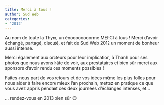 ```yaml
---
title: Merci à tous !
author: Sud Web
categories:
- '2012'
---
```


Au nom de toute la Thym, un énoooooooorme MERCI à tous ! Merci d&rsquo;avoir échangé, partagé, discuté, et fait de Sud Web 2012 un moment de bonheur aussi intense.

Merci également aux orateurs pour leur implication, à Thanh pour ses photos que nous avons hâte de voir, aux prestataires et bien sûr merci aux sponsors d&rsquo;avoir rendu ces moments possibles !

Faites-nous part de vos retours et de vos idées même les plus folles pour nous aider à faire encore mieux l&rsquo;an prochain, mettez en pratique ce que vous avez appris pendant ces deux journées d&rsquo;échanges intenses, et&#8230;

&#8230; rendez-vous en 2013 bien sûr 😉
